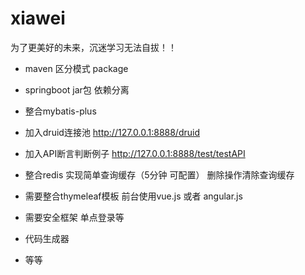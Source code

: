 # xiawei
为了更美好的未来，沉迷学习无法自拔！！
* maven 区分模式 package
* springboot jar包 依赖分离
* 整合mybatis-plus
* 加入druid连接池  http://127.0.0.1:8888/druid
* 加入API断言判断例子 http://127.0.0.1:8888/test/testAPI
* 整合redis 实现简单查询缓存（5分钟 可配置） 删除操作清除查询缓存


* 需要整合thymeleaf模板 前台使用vue.js 或者 angular.js 
* 需要安全框架 单点登录等
* 代码生成器
* 等等
